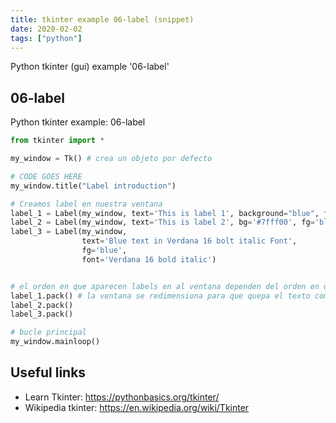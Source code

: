 ```yaml
---
title: tkinter example 06-label (snippet)
date: 2020-02-02
tags: ["python"]
---
```

Python tkinter (gui) example '06-label'


## 06-label

Python tkinter example: 06-label

```python
from tkinter import *

my_window = Tk() # crea un objeto por defecto

# CODE GOES HERE
my_window.title("Label introduction")

# Creamos label en nuestra ventana
label_1 = Label(my_window, text='This is label 1', background="blue", foreground="white")
label_2 = Label(my_window, text='This is label 2', bg='#7fff00', fg='black')
label_3 = Label(my_window,
                text='Blue text in Verdana 16 bolt italic Font',
                fg='blue',
                font='Verdana 16 bold italic')


# el orden en que aparecen labels en al ventana dependen del orden en que usemos pack()
label_1.pack() # la ventana se redimensiona para que quepa el texto completo
label_2.pack()
label_3.pack()

# bucle principal
my_window.mainloop()

```

## Useful links

- Learn Tkinter: https://pythonbasics.org/tkinter/
- Wikipedia tkinter: https://en.wikipedia.org/wiki/Tkinter

